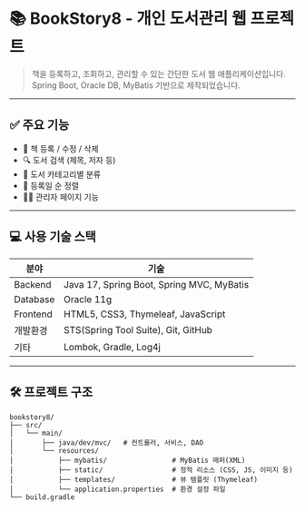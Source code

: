 # 📚 BookStory8 - 개인 도서관리 웹 프로젝트

> 책을 등록하고, 조회하고, 관리할 수 있는 간단한 도서 웹 애플리케이션입니다.  
> Spring Boot, Oracle DB, MyBatis 기반으로 제작되었습니다.

---

## ✅ 주요 기능

- 📖 책 등록 / 수정 / 삭제
- 🔍 도서 검색 (제목, 저자 등)
- 📂 도서 카테고리별 분류
- 📅 등록일 순 정렬
- 🧑‍💻 관리자 페이지 기능

---

## 💻 사용 기술 스택

| 분야 | 기술 |
|------|------|
| Backend | Java 17, Spring Boot, Spring MVC, MyBatis |
| Database | Oracle 11g |
| Frontend | HTML5, CSS3, Thymeleaf, JavaScript |
| 개발환경 | STS(Spring Tool Suite), Git, GitHub |
| 기타 | Lombok, Gradle, Log4j |

---

## 🛠 프로젝트 구조

```
bookstory8/
├── src/
│   └── main/
│       ├── java/dev/mvc/   # 컨트롤러, 서비스, DAO
│       └── resources/
│           ├── mybatis/                # MyBatis 매퍼(XML)
│           ├── static/                 # 정적 리소스 (CSS, JS, 이미지 등)
│           ├── templates/              # 뷰 템플릿 (Thymeleaf)
│           └── application.properties  # 환경 설정 파일
└── build.gradle
```
